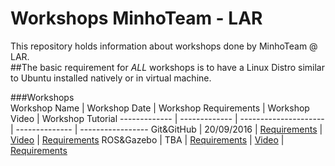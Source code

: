# Workshops MinhoTeam - LAR

This repository holds information about workshops done by MinhoTeam @ LAR.   
##The basic requirement for *ALL* workshops is to have a Linux Distro similar to Ubuntu installed natively or in virtual machine.
   
###Workshops  
Workshop Name | Workshop Date | Workshop Requirements | Workshop Video | Workshop Tutorial 
------------- | ------------- | --------------------- | -------------- | ----------------- 
Git&GitHub | 20/09/2016 | [Requirements](http://github.com/minhoteam-msl/workshops/blob/master/requirements/git.md) | [Video](https://www.youtube.com/watch?v=f40aulY2oTU) | [Requirements](http://github.com/minhoteam-msl/workshops/blob/master/requirements/git.md)
ROS&Gazebo | TBA | [Requirements](http://github.com/minhoteam-msl/workshops/blob/master/requirements/empty.md) | [Video](https://www.youtube.com/watch?v=f40aulY2oTU) | [Requirements](http://github.com/minhoteam-msl/workshops/blob/master/tutorials/empty.md)
